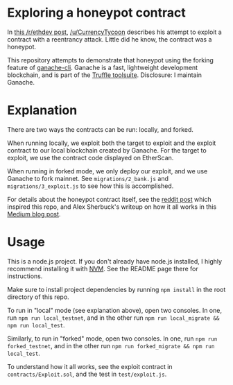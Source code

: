 # Exploring a honeypot contract

In [this /r/ethdev post](https://www.reddit.com/r/ethdev/comments/7x5rwr/tricked_by_a_honeypot_contract_or_beaten_by/), [/u/CurrencyTycoon](https://www.reddit.com/u/CurrencyTycoon) describes his attempt to exploit a contract with a reentrancy attack. Little did he know, the contract was a honeypot.

This repository attempts to demonstrate that honeypot using the forking feature of [ganache-cli](https://github.com/trufflesuite/ganache-cli). Ganache is a fast, lightweight development blockchain, and is part of the [Truffle toolsuite](http://truffleframework.com/). Disclosure: I maintain Ganache.


# Explanation

There are two ways the contracts can be run: locally, and forked.

When running locally, we exploit both the target to exploit and the exploit contract to our local blockchain created by Ganache. For the target to exploit, we use the contract code displayed on EtherScan.

When running in forked mode, we only deploy our exploit, and we use Ganache to fork mainnet. See `migrations/2_bank.js` and `migrations/3_exploit.js` to see how this is accomplished.

For details about the honeypot contract itself, see the [reddit post](https://www.reddit.com/r/ethdev/comments/7x5rwr/tricked_by_a_honeypot_contract_or_beaten_by/) which inspired this repo, and Alex Sherbuck's writeup on how it all works in this [Medium blog post](https://medium.com/@alexsherbuck/dissecting-an-ethereum-honey-pot-7102d7def5e0).

# Usage

This is a node.js project. If you don't already have node.js installed, I highly recommend installing it with [NVM](https://github.com/creationix/nvm). See the README page there for instructions.

Make sure to install project dependencies by running `npm install` in the root directory of this repo.

To run in "local" mode (see explanation above), open two consoles. In one, run `npm run local_testnet`, and in the other run `npm run local_migrate && npm run local_test`.

Similarly, to run in "forked" mode, open two consoles. In one, run `npm run forked_testnet`, and in the other run `npm run forked_migrate && npm run local_test`.

To understand how it all works, see the exploit contract in `contracts/Exploit.sol`, and the test in `test/exploit.js`.

